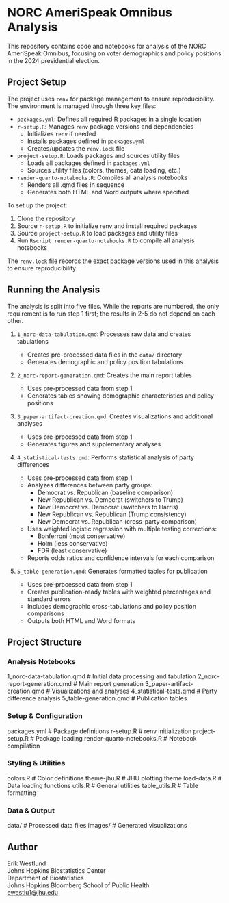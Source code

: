 # NORC AmeriSpeak Omnibus Analysis

This repository contains code and notebooks for analysis of the NORC AmeriSpeak Omnibus, focusing on voter demographics and policy positions in the 2024 presidential election. 

## Project Setup

The project uses `renv` for package management to ensure reproducibility. The environment is managed through three key files:

- `packages.yml`: Defines all required R packages in a single location
- `r-setup.R`: Manages `renv` package versions and dependencies
  - Initializes `renv` if needed
  - Installs packages defined in `packages.yml`
  - Creates/updates the `renv.lock` file
- `project-setup.R`: Loads packages and sources utility files
  - Loads all packages defined in `packages.yml`
  - Sources utility files (colors, themes, data loading, etc.)
- `render-quarto-notebooks.R`: Compiles all analysis notebooks
  - Renders all .qmd files in sequence
  - Generates both HTML and Word outputs where specified

To set up the project:

1. Clone the repository
2. Source `r-setup.R` to initialize renv and install required packages
3. Source `project-setup.R` to load packages and utility files
4. Run `Rscript render-quarto-notebooks.R` to compile all analysis notebooks

The `renv.lock` file records the exact package versions used in this analysis to ensure reproducibility.

## Running the Analysis

The analysis is split into five files. While the reports are numbered, the only requirement is to run step 1 first; the results in 2-5 do not depend on each other.

1. `1_norc-data-tabulation.qmd`: Processes raw data and creates tabulations
   - Creates pre-processed data files in the `data/` directory
   - Generates demographic and policy position tabulations

2. `2_norc-report-generation.qmd`: Creates the main report tables
   - Uses pre-processed data from step 1
   - Generates tables showing demographic characteristics and policy positions

3. `3_paper-artifact-creation.qmd`: Creates visualizations and additional analyses
   - Uses pre-processed data from step 1
   - Generates figures and supplementary analyses

4. `4_statistical-tests.qmd`: Performs statistical analysis of party differences
   - Uses pre-processed data from step 1
   - Analyzes differences between party groups:
     - Democrat vs. Republican (baseline comparison)
     - New Republican vs. Democrat (switchers to Trump)
     - New Democrat vs. Democrat (switchers to Harris)
     - New Republican vs. Republican (Trump consistency)
     - New Democrat vs. Republican (cross-party comparison)
   - Uses weighted logistic regression with multiple testing corrections:
     - Bonferroni (most conservative)
     - Holm (less conservative)
     - FDR (least conservative)
   - Reports odds ratios and confidence intervals for each comparison

5. `5_table-generation.qmd`: Generates formatted tables for publication
   - Uses pre-processed data from step 1
   - Creates publication-ready tables with weighted percentages and standard errors
   - Includes demographic cross-tabulations and policy position comparisons
   - Outputs both HTML and Word formats

## Project Structure

### Analysis Notebooks
1_norc-data-tabulation.qmd      # Initial data processing and tabulation
2_norc-report-generation.qmd    # Main report generation
3_paper-artifact-creation.qmd   # Visualizations and analyses
4_statistical-tests.qmd         # Party difference analysis
5_table-generation.qmd          # Publication tables

### Setup & Configuration
packages.yml                    # Package definitions
r-setup.R                       # renv initialization
project-setup.R                 # Package loading
render-quarto-notebooks.R       # Notebook compilation

### Styling & Utilities
colors.R                        # Color definitions
theme-jhu.R                     # JHU plotting theme
load-data.R                     # Data loading functions
utils.R                         # General utilities
table_utils.R                   # Table formatting

### Data & Output
data/                           # Processed data files
images/                         # Generated visualizations

## Author

Erik Westlund  
Johns Hopkins Biostatistics Center  
Department of Biostatistics  
Johns Hopkins Bloomberg School of Public Health  
ewestlu1@jhu.edu
